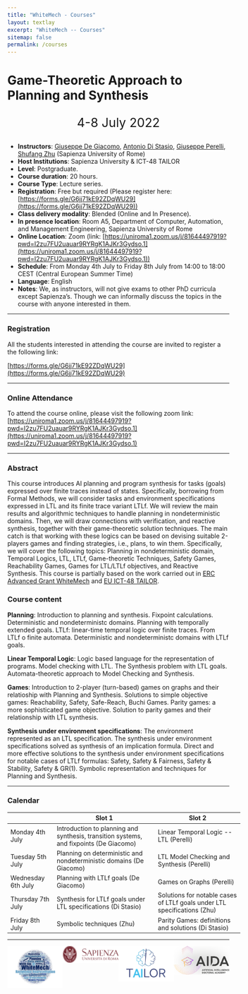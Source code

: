 ```yaml
---
title: "WhiteMech - Courses"
layout: textlay
excerpt: "WhiteMech -- Courses"
sitemap: false
permalink: /courses
---
```




# Game-Theoretic Approach to Planning and Synthesis

<p align="center" style="font-size:200%" > 4-8 July 2022 </p>

- **Instructors**: [Giuseppe De Giacomo](https://www.dis.uniroma1.it/degiacom/), [Antonio Di Stasio](https://www.dis.uniroma1.it/users/antonio_di-stasio), [Giuseppe Perelli](https://giuseppeperelli.github.io/), [Shufang Zhu](https://shufang-zhu.github.io/) (Sapienza University of Rome)
- **Host Institutions**: Sapienza University & ICT-48 TAILOR
- **Level**: Postgraduate.
- **Course duration**: 20 hours.
- **Course Type**: Lecture series.
- **Registration**: Free but required (Please register here: [https://forms.gle/G6jj71kE92ZDqWU29](https://forms.gle/G6jj71kE92ZDqWU29))
- **Class delivery modality**: Blended (Online and In Presence).
- **In presence location**: Room A5, Department of Computer, Automation, and Management Engineering, Sapienza University of Rome
- **Online Location**: Zoom (link: [https://uniroma1.zoom.us/j/81644497919?pwd=I2zu7FU2uauar9RYRgK1AJKr3Gydso.1](https://uniroma1.zoom.us/j/81644497919?pwd=I2zu7FU2uauar9RYRgK1AJKr3Gydso.1))
- **Schedule**: From Monday 4th July to Friday 8th July from 14:00 to 18:00 CEST (Central European Summer Time)
- **Language**: English
- **Notes**: We, as instructors, will not give exams to other PhD curricula except Sapienza’s. Though we can informally discuss the topics in the course with anyone interested in them.

-----

### Registration
All the students interested in attending the course are invited to register a the following link:

[https://forms.gle/G6jj71kE92ZDqWU29](https://forms.gle/G6jj71kE92ZDqWU29)

-----

### Online Attendance
To attend the course online, please visit the following zoom link:
[https://uniroma1.zoom.us/j/81644497919?pwd=I2zu7FU2uauar9RYRgK1AJKr3Gydso.1](https://uniroma1.zoom.us/j/81644497919?pwd=I2zu7FU2uauar9RYRgK1AJKr3Gydso.1)

-----

### Abstract

This course introduces AI planning and program synthesis for tasks (goals) expressed over finite traces instead of states. Specifically, borrowing from Formal Methods, we will consider tasks and environment specifications expressed in LTL and its finite trace variant LTLf. We will review the main results and algorithmic techniques to handle planning in nondeterministic domains. Then, we will draw connections with verification, and reactive synthesis, together with their game-theoretic solution techniques. The main catch is that working with these logics can be based on devising suitable 2-players games and finding strategies, i.e., plans, to win them. Specifically, we will cover the following topics: Planning in nondeterministic domain, Temporal Logics, LTL, LTLf, Game-theoretic Techniques, Safety Games, Reachability Games, Games for LTL/LTLf objectives, and Reactive Synthesis. This course is partially based on the work carried out in [ERC Advanced Grant WhiteMech](https://whitemech.github.io) and [EU ICT-48 TAILOR](https://tailor-network.eu).

### Course content

<b>Planning</b>:
Introduction to planning and synthesis. Fixpoint calculations. Deterministic and nondeterministc domains. Planning with temporally extended goals. LTLf: linear-time temporal logic over finite traces. From LTLf o finite automata. Deterministic and nondeterministc domains with LTLf goals.

<b>Linear Temporal Logic</b>: Logic based language for the representation of programs. Model checking with LTL. The Synthesis problem with LTL goals. Automata-theoretic approach to Model Checking and Synthesis.

<b>Games</b>:
Introduction to 2-player (turn-based) games on graphs and their relatioship with Planning and Synthesis. Solutions to simple objective games: Reachability, Safety, Safe-Reach, Buchi Games.
Parity games: a more sophisticated game objective. Solution to parity games and their relationship with LTL synthesis.

<b>Synthesis under environment specifications</b>:
The environment represented as an LTL specification. The synthesis under environment specifications solved as synthesis of an implication formula. Direct and more effective solutions to the synthesis under environment specifications for notable cases of LTLf formulas: Safety, Safety & Fairness, Safety & Stability, Safety & GR(1). Symbolic representation and techniques for Planning and Synthesis.

-----

### Calendar


<table style="width:105%">
  <thead>
    <tr>
      <th></th>
      <th>Slot 1</th>
      <th>Slot 2</th>
    </tr>
  </thead>
  <tbody>
    <tr>
      <td>Monday 4th July</td>
      <td>Introduction to planning and synthesis, transition systems, and fixpoints (De Giacomo)</td>
      <td>Linear Temporal Logic -- LTL (Perelli)</td>
    </tr>
    <tr>
      <td>Tuesday 5th July</td>
      <td>Planning on deterministic and nondeterministic domains (De Giacomo)</td>
      <td>LTL Model Checking and Synthesis (Perelli)</td>
    </tr>
    <tr>
      <td>Wednesday 6th July </td>
      <td>Planning with LTLf goals (De Giacomo) </td>
      <td>Games on Graphs (Perelli) </td>
    </tr>
    <tr>
      <td>Thursday 7th July</td>
      <td>Synthesis for LTLf goals under LTL specifications (Di Stasio) </td>
      <td>Solutions for notable cases of LTLf goals under LTL specifications (Zhu) </td>
    </tr>
    <tr>
      <td>Friday 8th July</td>
      <td>Symbolic techniques (Zhu)</td>
      <td>Parity Games: definitions and solutions (Di Stasio)</td>
    </tr>
  </tbody>
</table>


-----

[<img src="static/images/logopic/logo-whitemech.svg" style="float:left" width="25%" alt="WhiteMech Logo">](https://whitemech.github.io)
[<img src="static/images/logopic/logo-AIDA.png" style="float:right" width="25%" alt="AIDA Logo">](https://tailor-network.eu/aida/)
[<img src="static/images/logopic/TAILOR-logo.jpg" style="float:right" width="25%" alt="TAILOR Logo">](https://tailor-network.eu)
[<img src="static/images/logopic/logo-sapienza.svg" style="float:left" width="25%" alt="WhiteMech Logo">](https://www.uniroma1.it/en/pagina-strutturale/home)

